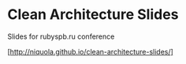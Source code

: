 # Clean Architecture Slides

Slides for rubyspb.ru conference

[http://niquola.github.io/clean-architecture-slides/]


